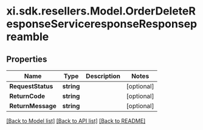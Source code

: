 # xi.sdk.resellers.Model.OrderDeleteResponseServiceresponseResponsepreamble

## Properties

Name | Type | Description | Notes
------------ | ------------- | ------------- | -------------
**RequestStatus** | **string** |  | [optional] 
**ReturnCode** | **string** |  | [optional] 
**ReturnMessage** | **string** |  | [optional] 

[[Back to Model list]](../README.md#documentation-for-models) [[Back to API list]](../README.md#documentation-for-api-endpoints) [[Back to README]](../README.md)

